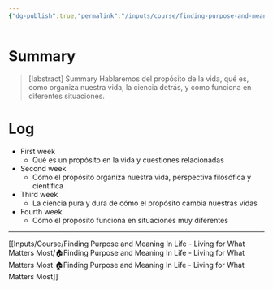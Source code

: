 ```yaml
---
{"dg-publish":true,"permalink":"/inputs/course/finding-purpose-and-meaning-in-life-living-for-what-matters-most/couse-overview/"}
---
```


# Summary
>[!abstract] Summary
> Hablaremos del propósito de la vida, qué es, como organiza nuestra vida, la ciencia detrás, y como funciona en diferentes situaciones.

# Log
- First week
   - Qué es un propósito en la vida y cuestiones relacionadas
- Second week
   - Cómo el propósito organiza nuestra vida, perspectiva filosófica y científica
- Third week
   - La ciencia pura y dura de cómo el propósito cambia nuestras vidas
- Fourth week
   - Cómo el propósito funciona en situaciones muy diferentes

---
[[Inputs/Course/Finding Purpose and Meaning In Life - Living for What Matters Most/🏠Finding Purpose and Meaning In Life - Living for What Matters Most\|🏠Finding Purpose and Meaning In Life - Living for What Matters Most]]